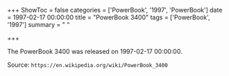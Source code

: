 +++
ShowToc = false
categories = ['PowerBook', '1997', 'PowerBook']
date = 1997-02-17 00:00:00
title = "PowerBook 3400"
tags = ['PowerBook', '1997']
summary = " "

+++

The PowerBook 3400 was released on 1997-02-17 00:00:00.

Source: `https://en.wikipedia.org/wiki/PowerBook_3400`


